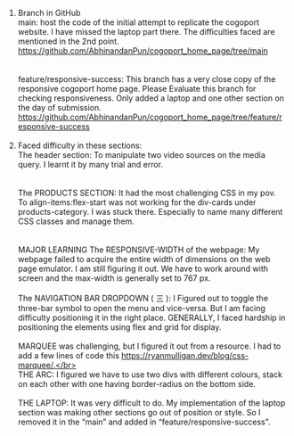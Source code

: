 1.    Branch in GitHub</br> 
        main: host the code of the initial attempt to replicate the cogoport website. I have missed the laptop part there. The difficulties faced are mentioned in the 2nd point.</br>https://github.com/AbhinandanPun/cogoport_home_page/tree/main</br></br>  
        feature/responsive-success:  This branch has a very close copy of the responsive cogoport home page. Please Evaluate this branch for checking responsiveness. Only added a laptop and one other section on the day of           submission.</br>
        https://github.com/AbhinandanPun/cogoport_home_page/tree/feature/responsive-success</br></br>  
2. Faced difficulty in these sections:</br>
        The header section: To manipulate two video sources on the media query. I learnt it by many trial and error.</br></br>  
          The PRODUCTS SECTION: It had the most challenging CSS in my pov.  To align-items:flex-start was not working for the div-cards under products-category. I was stuck there. Especially to name many different CSS                 classes and manage them.</br></br>  
MAJOR LEARNING The RESPONSIVE-WIDTH of the webpage: My webpage failed to acquire the entire width of dimensions on the web page emulator. I am still figuring it out. We have to work around with screen and the max-width is generally set to 767 px.</br> </br> 
The NAVIGATION BAR DROPDOWN (   三    ): I Figured out to toggle the three-bar symbol to open the menu and vice-versa. But I am facing difficulty positioning it in the right place.
GENERALLY, I faced hardship in positioning the elements using flex and grid for display.</br> </br> 
MARQUEE was challenging, but I figured it out from a resource. I had to add a few lines of code this https://ryanmulligan.dev/blog/css-marquee/.</br> </br> 
THE ARC: I figured we have to use two divs with different colours, stack on each other with one having border-radius on the bottom side.</br> </br> 
THE LAPTOP: It was very difficult to do. My implementation of the laptop section was making other sections go out of position or style. So I removed it in the “main” and added in “feature/responsive-success”.</br> </br> 
